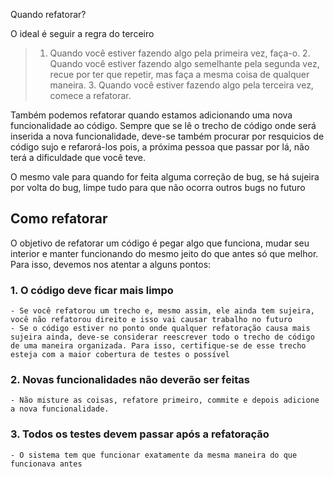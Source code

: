 Quando refatorar?

O ideal é seguir a regra do terceiro

> 1.  Quando você estiver fazendo algo pela primeira vez, faça-o.
	2.  Quando você estiver fazendo algo semelhante pela segunda vez, recue por ter que repetir, mas faça a mesma coisa de qualquer maneira.
	3.  Quando você estiver fazendo algo pela terceira vez, comece a refatorar.

Também podemos refatorar quando estamos adicionando uma nova funcionalidade ao código. Sempre que se lê o trecho de código onde será inserida a nova funcionalidade, deve-se também procurar por resquicios de código sujo e refarorá-los pois, a próxima pessoa que passar por lá, não terá a dificuldade que você teve.

O mesmo vale para quando for feita alguma correção de bug, se há sujeira por volta do bug, limpe tudo para que não ocorra outros bugs no futuro

## Como refatorar

O objetivo de refatorar um código é pegar algo que funciona, mudar seu interior e manter funcionando do mesmo jeito do que antes só que melhor. Para isso, devemos nos atentar a alguns pontos:

### 1. O código deve ficar mais limpo
	- Se você refatorou um trecho e, mesmo assim, ele ainda tem sujeira, você não refatorou direito e isso vai causar trabalho no futuro
	- Se o código estiver no ponto onde qualquer refatoração causa mais sujeira ainda, deve-se considerar reescrever todo o trecho de código de uma maneira organizada. Para isso, certifique-se de esse trecho esteja com a maior cobertura de testes o possível

### 2. Novas funcionalidades não deverão ser feitas
	- Não misture as coisas, refatore primeiro, commite e depois adicione a nova funcionalidade.

### 3. Todos os testes devem passar após a refatoração
	- O sistema tem que funcionar exatamente da mesma maneira do que funcionava antes